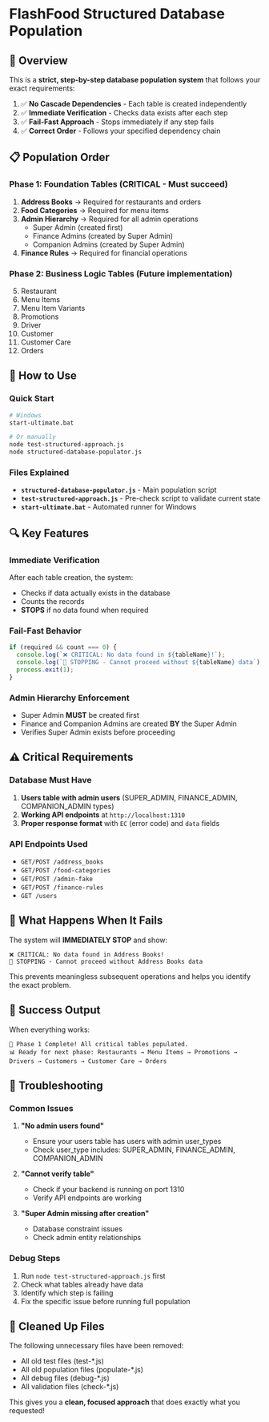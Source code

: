 # FlashFood Structured Database Population

## 🎯 Overview

This is a **strict, step-by-step database population system** that follows your exact requirements:

1. ✅ **No Cascade Dependencies** - Each table is created independently
2. ✅ **Immediate Verification** - Checks data exists after each step
3. ✅ **Fail-Fast Approach** - Stops immediately if any step fails
4. ✅ **Correct Order** - Follows your specified dependency chain

## 📋 Population Order

### Phase 1: Foundation Tables (CRITICAL - Must succeed)

1. **Address Books** → Required for restaurants and orders
2. **Food Categories** → Required for menu items
3. **Admin Hierarchy** → Required for all admin operations
   - Super Admin (created first)
   - Finance Admins (created by Super Admin)
   - Companion Admins (created by Super Admin)
4. **Finance Rules** → Required for financial operations

### Phase 2: Business Logic Tables (Future implementation)

5. Restaurant
6. Menu Items
7. Menu Item Variants
8. Promotions
9. Driver
10. Customer
11. Customer Care
12. Orders

## 🚀 How to Use

### Quick Start

```bash
# Windows
start-ultimate.bat

# Or manually
node test-structured-approach.js
node structured-database-populator.js
```

### Files Explained

- **`structured-database-populator.js`** - Main population script
- **`test-structured-approach.js`** - Pre-check script to validate current state
- **`start-ultimate.bat`** - Automated runner for Windows

## 🔍 Key Features

### Immediate Verification

After each table creation, the system:

- Checks if data actually exists in the database
- Counts the records
- **STOPS** if no data found when required

### Fail-Fast Behavior

```javascript
if (required && count === 0) {
  console.log(`❌ CRITICAL: No data found in ${tableName}!`);
  console.log(`🛑 STOPPING - Cannot proceed without ${tableName} data`);
  process.exit(1);
}
```

### Admin Hierarchy Enforcement

- Super Admin **MUST** be created first
- Finance and Companion Admins are created **BY** the Super Admin
- Verifies Super Admin exists before proceeding

## ⚠️ Critical Requirements

### Database Must Have

1. **Users table with admin users** (SUPER_ADMIN, FINANCE_ADMIN, COMPANION_ADMIN types)
2. **Working API endpoints** at `http://localhost:1310`
3. **Proper response format** with `EC` (error code) and `data` fields

### API Endpoints Used

- `GET/POST /address_books`
- `GET/POST /food-categories`
- `GET/POST /admin-fake`
- `GET/POST /finance-rules`
- `GET /users`

## 🛑 What Happens When It Fails

The system will **IMMEDIATELY STOP** and show:

```
❌ CRITICAL: No data found in Address Books!
🛑 STOPPING - Cannot proceed without Address Books data
```

This prevents meaningless subsequent operations and helps you identify the exact problem.

## 🎉 Success Output

When everything works:

```
🎉 Phase 1 Complete! All critical tables populated.
📊 Ready for next phase: Restaurants → Menu Items → Promotions → Drivers → Customers → Customer Care → Orders
```

## 🔧 Troubleshooting

### Common Issues

1. **"No admin users found"**

   - Ensure your users table has users with admin user_types
   - Check user_type includes: SUPER_ADMIN, FINANCE_ADMIN, COMPANION_ADMIN

2. **"Cannot verify table"**

   - Check if your backend is running on port 1310
   - Verify API endpoints are working

3. **"Super Admin missing after creation"**
   - Database constraint issues
   - Check admin entity relationships

### Debug Steps

1. Run `node test-structured-approach.js` first
2. Check what tables already have data
3. Identify which step is failing
4. Fix the specific issue before running full population

## 🧹 Cleaned Up Files

The following unnecessary files have been removed:

- All old test files (test-\*.js)
- All old population files (populate-\*.js)
- All debug files (debug-\*.js)
- All validation files (check-\*.js)

This gives you a **clean, focused approach** that does exactly what you requested!
